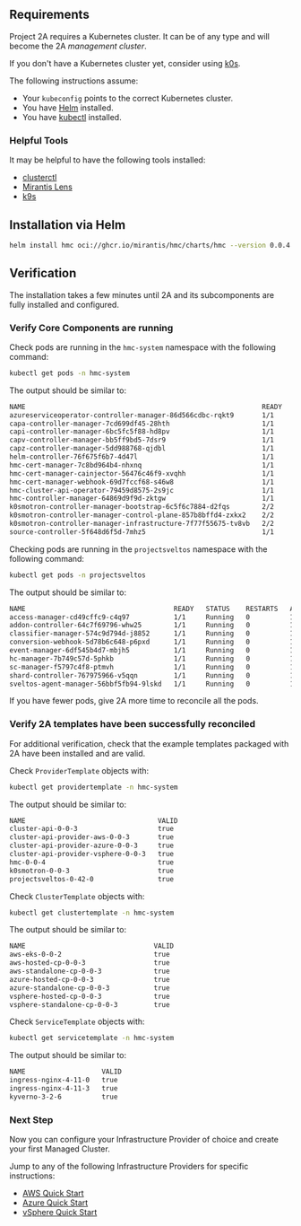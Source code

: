 ## Requirements

Project 2A requires a Kubernetes cluster. It can be of any type and will become
the 2A _management cluster_.

If you don't have a Kubernetes cluster yet, consider using
[k0s](https://docs.k0sproject.io/stable/install/).

The following instructions assume:

- Your `kubeconfig` points to the correct Kubernetes cluster.
- You have [Helm](https://helm.sh/docs/intro/install/) installed.
- You have [kubectl](https://kubernetes.io/docs/tasks/tools/) installed.

### Helpful Tools

It may be helpful to have the following tools installed:

- [clusterctl](https://cluster-api.sigs.k8s.io/user/quick-start.html?highlight=clusterctl#install-clusterctl)
- [Mirantis Lens](https://k8slens.dev/)
- [k9s](https://k9scli.io/)

## Installation via Helm

```bash
helm install hmc oci://ghcr.io/mirantis/hmc/charts/hmc --version 0.0.4 -n hmc-system --create-namespace
```

## Verification

The installation takes a few minutes until 2A and its subcomponents are
fully installed and configured.

### Verify Core Components are running

Check pods are running in the `hmc-system` namespace with the following command:

```bash
kubectl get pods -n hmc-system
```

The output should be similar to:
```bash
NAME                                                           READY   STATUS
azureserviceoperator-controller-manager-86d566cdbc-rqkt9       1/1     Running
capa-controller-manager-7cd699df45-28hth                       1/1     Running
capi-controller-manager-6bc5fc5f88-hd8pv                       1/1     Running
capv-controller-manager-bb5ff9bd5-7dsr9                        1/1     Running
capz-controller-manager-5dd988768-qjdbl                        1/1     Running
helm-controller-76f675f6b7-4d47l                               1/1     Running
hmc-cert-manager-7c8bd964b4-nhxnq                              1/1     Running
hmc-cert-manager-cainjector-56476c46f9-xvqhh                   1/1     Running
hmc-cert-manager-webhook-69d7fccf68-s46w8                      1/1     Running
hmc-cluster-api-operator-79459d8575-2s9jc                      1/1     Running
hmc-controller-manager-64869d9f9d-zktgw                        1/1     Running
k0smotron-controller-manager-bootstrap-6c5f6c7884-d2fqs        2/2     Running
k0smotron-controller-manager-control-plane-857b8bffd4-zxkx2    2/2     Running
k0smotron-controller-manager-infrastructure-7f77f55675-tv8vb   2/2     Running
source-controller-5f648d6f5d-7mhz5                             1/1     Running
```

Checking pods are running in the `projectsveltos` namespace with the following command:
```sh
kubectl get pods -n projectsveltos
```

The output should be similar to:
```sh
NAME                                     READY   STATUS    RESTARTS   AGE
access-manager-cd49cffc9-c4q97           1/1     Running   0          16m
addon-controller-64c7f69796-whw25        1/1     Running   0          16m
classifier-manager-574c9d794d-j8852      1/1     Running   0          16m
conversion-webhook-5d78b6c648-p6pxd      1/1     Running   0          16m
event-manager-6df545b4d7-mbjh5           1/1     Running   0          16m
hc-manager-7b749c57d-5phkb               1/1     Running   0          16m
sc-manager-f5797c4f8-ptmvh               1/1     Running   0          16m
shard-controller-767975966-v5qqn         1/1     Running   0          16m
sveltos-agent-manager-56bbf5fb94-9lskd   1/1     Running   0          15m
```

If you have fewer pods, give 2A more time to reconcile all the pods.

### Verify 2A templates have been successfully reconciled

For additional verification, check that the example templates packaged with 2A have
been installed and are valid.

Check `ProviderTemplate` objects with:

```sh
kubectl get providertemplate -n hmc-system
```

The output should be similar to:

```sh
NAME                                 VALID
cluster-api-0-0-3                    true
cluster-api-provider-aws-0-0-3       true
cluster-api-provider-azure-0-0-3     true
cluster-api-provider-vsphere-0-0-3   true
hmc-0-0-4                            true
k0smotron-0-0-3                      true
projectsveltos-0-42-0                true
```

Check `ClusterTemplate` objects with:

```bash
kubectl get clustertemplate -n hmc-system
```

The output should be similar to:

```bash
NAME                                VALID
aws-eks-0-0-2                       true
aws-hosted-cp-0-0-3                 true
aws-standalone-cp-0-0-3             true
azure-hosted-cp-0-0-3               true
azure-standalone-cp-0-0-3           true
vsphere-hosted-cp-0-0-3             true
vsphere-standalone-cp-0-0-3         true
```

Check `ServiceTemplate` objects with:

```sh
kubectl get servicetemplate -n hmc-system
```

The output should be similar to:

```sh
NAME                   VALID
ingress-nginx-4-11-0   true
ingress-nginx-4-11-3   true
kyverno-3-2-6          true
```

### Next Step

Now you can configure your Infrastructure Provider of choice and create your
first Managed Cluster.

Jump to any of the following Infrastructure Providers for specific instructions:

- [AWS Quick Start](aws.md)
- [Azure Quick Start](azure.md)
- [vSphere Quick Start](vsphere.md)
